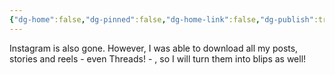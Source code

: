 ```yaml
---
{"dg-home":false,"dg-pinned":false,"dg-home-link":false,"dg-publish":true,"tags":["dgblip"],"created-date":"2025-05-02T12:15:19","updated-date":"2025-05-02T13:33:33","disabled rules":["yaml-title","yaml-title-alias","file-name-heading"],"title":"philipp @ Friday, May 2nd 2025","dg-path":"blips/20250502121568.md","permalink":"/blips/20250502121568/","dgPassFrontmatter":true}
---
```



Instagram is also gone. However, I was able to download all my posts, stories and reels - even Threads! - , so I will turn them into blips as well!



